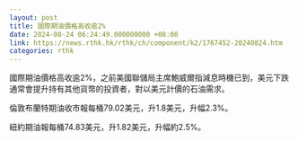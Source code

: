 ```yaml
---
layout: post
title: 國際期油價格高收逾2%
date: 2024-08-24 06:24:49.000000000 +08:00
link: https://news.rthk.hk/rthk/ch/component/k2/1767452-20240824.htm
categories: rthk
---
```


國際期油價格高收逾2%，之前美國聯儲局主席鮑威爾指減息時機已到，美元下跌通常會提升持有其他貨幣的投資者，對以美元計價的石油需求。

倫敦布蘭特期油收市報每桶79.02美元，升1.8美元，升幅2.3%。

紐約期油報每桶74.83美元，升1.82美元，升幅約2.5%。
